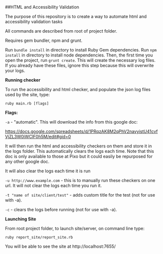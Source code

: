 ##HTML and Accessibility Validation

The purpose of this repository is to create a way to automate html and accessibility validation tasks

All commands are described from root of project folder.

Requires gem bundler, npm and grunt. 

Run `bundle install` in directory to install Ruby Gem dependencies.
Run `npm install` in directory to install node dependencies.
Then, the first time you open the project, run `grunt create`. This will create the necessary log files.
If you already have these files, ignore this step because this will overwrite your logs.

**Running checker**

To run the accessibility and html checker, and populate the json log files used
by the site, type:
```
ruby main.rb [flags]
```

__Flags:__

```-a``` - "automatic". This will download the info from this google doc:

https://docs.google.com/spreadsheets/d/1PRqzAK8M2qPhV2navyistU41cvfVjZL3W0iWClF0h5M/edit#gid=0

It will then run the html and accessibility checkers on them and store it in the logs folder. This automatically clears the logs each time.
Note that this doc is only available to those at Pixo but it could easily be repurposed for any other google doc.

It will also clear the logs each time it is run

```-u http://www.example.com``` - this is to manually run these checkers on one url. It will not clear the logs each time you run it.

```-t "name of site/client/test"``` - adds custom title for the test (not for use with -a).

```-c``` - clears the logs before running (not for use with -a).

**Launching Site**

From root project folder, to launch site/server, on command line type:
```
ruby report_site/report_site.rb
```
You will be able to see the site at http://localhost:7655/

